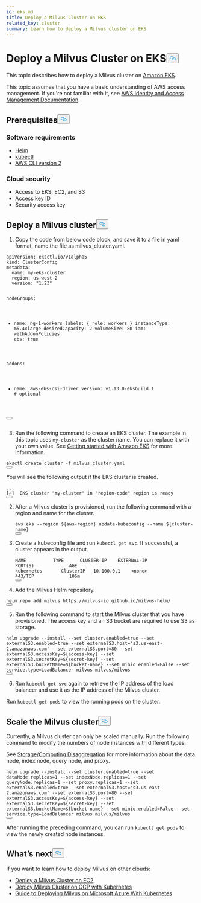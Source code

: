 ```yaml
---
id: eks.md
title: Deploy a Milvus Cluster on EKS
related_key: cluster
summary: Learn how to deploy a Milvus cluster on EKS
---
```

<h1 id="Deploy-a-Milvus-Cluster-on-EKS" class="common-anchor-header">Deploy a Milvus Cluster on EKS<button data-href="#Deploy-a-Milvus-Cluster-on-EKS" class="anchor-icon" translate="no">
      <svg translate="no"
        aria-hidden="true"
        focusable="false"
        height="20"
        version="1.1"
        viewBox="0 0 16 16"
        width="16"
      >
        <path
          fill="#0092E4"
          fill-rule="evenodd"
          d="M4 9h1v1H4c-1.5 0-3-1.69-3-3.5S2.55 3 4 3h4c1.45 0 3 1.69 3 3.5 0 1.41-.91 2.72-2 3.25V8.59c.58-.45 1-1.27 1-2.09C10 5.22 8.98 4 8 4H4c-.98 0-2 1.22-2 2.5S3 9 4 9zm9-3h-1v1h1c1 0 2 1.22 2 2.5S13.98 12 13 12H9c-.98 0-2-1.22-2-2.5 0-.83.42-1.64 1-2.09V6.25c-1.09.53-2 1.84-2 3.25C6 11.31 7.55 13 9 13h4c1.45 0 3-1.69 3-3.5S14.5 6 13 6z"
        ></path>
      </svg>
    </button></h1><p>This topic describes how to deploy a Milvus cluster on <a href="https://docs.aws.amazon.com/eks/latest/userguide/what-is-eks.html">Amazon EKS</a>.</p>
<div class="alert note">This topic assumes that you have a basic understanding of AWS access management. If you're not familiar with it, see <a href=https://docs.aws.amazon.com/iam/?id=docs_gateway>AWS Identity and Access Management Documentation</a>.</div>
<h2 id="Prerequisites" class="common-anchor-header">Prerequisites<button data-href="#Prerequisites" class="anchor-icon" translate="no">
      <svg translate="no"
        aria-hidden="true"
        focusable="false"
        height="20"
        version="1.1"
        viewBox="0 0 16 16"
        width="16"
      >
        <path
          fill="#0092E4"
          fill-rule="evenodd"
          d="M4 9h1v1H4c-1.5 0-3-1.69-3-3.5S2.55 3 4 3h4c1.45 0 3 1.69 3 3.5 0 1.41-.91 2.72-2 3.25V8.59c.58-.45 1-1.27 1-2.09C10 5.22 8.98 4 8 4H4c-.98 0-2 1.22-2 2.5S3 9 4 9zm9-3h-1v1h1c1 0 2 1.22 2 2.5S13.98 12 13 12H9c-.98 0-2-1.22-2-2.5 0-.83.42-1.64 1-2.09V6.25c-1.09.53-2 1.84-2 3.25C6 11.31 7.55 13 9 13h4c1.45 0 3-1.69 3-3.5S14.5 6 13 6z"
        ></path>
      </svg>
    </button></h2><h3 id="Software-requirements" class="common-anchor-header">Software requirements</h3><ul>
<li><a href="https://helm.sh/docs/intro/install/">Helm</a></li>
<li><a href="https://kubernetes.io/docs/tasks/tools/">kubectl</a></li>
<li><a href="https://docs.aws.amazon.com/cli/latest/userguide/install-cliv2.html">AWS CLI version 2</a></li>
</ul>
<h3 id="Cloud-security" class="common-anchor-header">Cloud security</h3><ul>
<li>Access to EKS, EC2, and S3</li>
<li>Access key ID</li>
<li>Security access key</li>
</ul>
<h2 id="Deploy-a-Milvus-cluster" class="common-anchor-header">Deploy a Milvus cluster<button data-href="#Deploy-a-Milvus-cluster" class="anchor-icon" translate="no">
      <svg translate="no"
        aria-hidden="true"
        focusable="false"
        height="20"
        version="1.1"
        viewBox="0 0 16 16"
        width="16"
      >
        <path
          fill="#0092E4"
          fill-rule="evenodd"
          d="M4 9h1v1H4c-1.5 0-3-1.69-3-3.5S2.55 3 4 3h4c1.45 0 3 1.69 3 3.5 0 1.41-.91 2.72-2 3.25V8.59c.58-.45 1-1.27 1-2.09C10 5.22 8.98 4 8 4H4c-.98 0-2 1.22-2 2.5S3 9 4 9zm9-3h-1v1h1c1 0 2 1.22 2 2.5S13.98 12 13 12H9c-.98 0-2-1.22-2-2.5 0-.83.42-1.64 1-2.09V6.25c-1.09.53-2 1.84-2 3.25C6 11.31 7.55 13 9 13h4c1.45 0 3-1.69 3-3.5S14.5 6 13 6z"
        ></path>
      </svg>
    </button></h2><ol>
<li>Copy the code from below code block, and save it to a file in yaml format, name the file as milvus_cluster.yaml.</li>
</ol>
<pre><code translate="no">apiVersion: eksctl.io/v1alpha5
kind: ClusterConfig
metadata:
  name: my-eks-cluster
  region: us-west-2
  version: <span class="hljs-string">&quot;1.23&quot;</span>

nodeGroups:
  - name: ng-1-workers
    labels: { role: workers }
    instanceType: m5.4xlarge
    desiredCapacity: 2
    volumeSize: 80
    iam:
      withAddonPolicies:
        ebs: <span class="hljs-literal">true</span>

addons:
- name: aws-ebs-csi-driver
  version: v1.13.0-eksbuild.1 <span class="hljs-comment"># optional</span>

<button class="copy-code-btn"></button></code></pre>
<ol start="3">
<li>Run the following command to create an EKS cluster. The example in this topic uses <code translate="no">my-cluster</code> as the cluster name. You can replace it with your own value. See <a href="https://docs.aws.amazon.com/eks/latest/userguide/getting-started-eksctl.html">Getting started with Amazon EKS</a> for more information.</li>
</ol>
<pre><code translate="no">eksctl create cluster -f milvus_cluster.yaml
<button class="copy-code-btn"></button></code></pre>
<p>You will see the following output if the EKS cluster is created.</p>
<pre><code translate="no">...
[✓]  EKS cluster <span class="hljs-string">&quot;my-cluster&quot;</span> <span class="hljs-keyword">in</span> <span class="hljs-string">&quot;region-code&quot;</span> region <span class="hljs-keyword">is</span> ready
<button class="copy-code-btn"></button></code></pre>
<ol start="2">
<li><p>After a Milvus cluster is provisioned, run the following command with a region and name for the cluster.</p>
<pre><code translate="no" class="language-shell">aws eks --region <span class="hljs-variable">${aws-region}</span> update-kubeconfig --name <span class="hljs-variable">${cluster-name}</span>
<button class="copy-code-btn"></button></code></pre></li>
<li><p>Create a kubeconfig file and run <code translate="no">kubectl get svc</code>.  If successful, a cluster appears in the output.</p>
<pre><code translate="no" class="language-shell">NAME          TYPE      CLUSTER-IP    EXTERNAL-IP                                <span class="hljs-title function_">PORT</span><span class="hljs-params">(S)</span>             AGE
kubernetes       ClusterIP   <span class="hljs-number">10.100</span><span class="hljs-number">.0</span><span class="hljs-number">.1</span>    &lt;none&gt;                                  <span class="hljs-number">443</span>/TCP             106m
<button class="copy-code-btn"></button></code></pre></li>
<li><p>Add the Milvus Helm repository.</p></li>
</ol>
<pre><code translate="no">helm repo <span class="hljs-keyword">add</span> milvus https:<span class="hljs-comment">//milvus-io.github.io/milvus-helm/</span>
<button class="copy-code-btn"></button></code></pre>
<ol start="5">
<li>Run the following command to start the Milvus cluster that you have provisioned. The access key and an S3 bucket are required to use S3 as storage.</li>
</ol>
<pre><code translate="no" class="language-shell">helm upgrade --install --<span class="hljs-built_in">set</span> cluster.enabled=<span class="hljs-literal">true</span> --<span class="hljs-built_in">set</span> externalS3.enabled=<span class="hljs-literal">true</span> --<span class="hljs-built_in">set</span> externalS3.host=<span class="hljs-string">&#x27;s3.us-east-2.amazonaws.com&#x27;</span> --<span class="hljs-built_in">set</span> externalS3.port=80 --<span class="hljs-built_in">set</span> externalS3.accessKey=<span class="hljs-variable">${access-key}</span> --<span class="hljs-built_in">set</span> externalS3.secretKey=<span class="hljs-variable">${secret-key}</span> --<span class="hljs-built_in">set</span> externalS3.bucketName=<span class="hljs-variable">${bucket-name}</span> --<span class="hljs-built_in">set</span> minio.enabled=False --<span class="hljs-built_in">set</span> service.type=LoadBalancer milvus milvus/milvus
<button class="copy-code-btn"></button></code></pre>
<ol start="6">
<li>Run <code translate="no">kubectl get svc</code> again to retrieve the IP address of the load balancer and use it as the IP address of the Milvus cluster.</li>
</ol>
<div class="alert note"> Run <code translate="no">kubectl get pods</code> to view the running pods on the cluster.</div>
<h2 id="Scale-the-Milvus-cluster" class="common-anchor-header">Scale the Milvus cluster<button data-href="#Scale-the-Milvus-cluster" class="anchor-icon" translate="no">
      <svg translate="no"
        aria-hidden="true"
        focusable="false"
        height="20"
        version="1.1"
        viewBox="0 0 16 16"
        width="16"
      >
        <path
          fill="#0092E4"
          fill-rule="evenodd"
          d="M4 9h1v1H4c-1.5 0-3-1.69-3-3.5S2.55 3 4 3h4c1.45 0 3 1.69 3 3.5 0 1.41-.91 2.72-2 3.25V8.59c.58-.45 1-1.27 1-2.09C10 5.22 8.98 4 8 4H4c-.98 0-2 1.22-2 2.5S3 9 4 9zm9-3h-1v1h1c1 0 2 1.22 2 2.5S13.98 12 13 12H9c-.98 0-2-1.22-2-2.5 0-.83.42-1.64 1-2.09V6.25c-1.09.53-2 1.84-2 3.25C6 11.31 7.55 13 9 13h4c1.45 0 3-1.69 3-3.5S14.5 6 13 6z"
        ></path>
      </svg>
    </button></h2><p>Currently, a Milvus cluster can only be scaled manually. Run the following command to modify the numbers of node instances with different types.</p>
<div class ="alert note">See <a href="https://milvus.io/docs/v2.1.x/four_layers.md#StorageComputing-Disaggregation">Storage/Computing Disaggregation</a> for more information about the data node, index node, query node, and proxy.</div>
<pre><code translate="no" class="language-shell">helm upgrade --install --<span class="hljs-built_in">set</span> cluster.enabled=<span class="hljs-literal">true</span> --<span class="hljs-built_in">set</span> dataNode.replicas=1 --<span class="hljs-built_in">set</span> indexNode.replicas=1 --<span class="hljs-built_in">set</span> queryNode.replicas=1 --<span class="hljs-built_in">set</span> proxy.replicas=1 --<span class="hljs-built_in">set</span> externalS3.enabled=<span class="hljs-literal">true</span> --<span class="hljs-built_in">set</span> externalS3.host=<span class="hljs-string">&#x27;s3.us-east-2.amazonaws.com&#x27;</span> --<span class="hljs-built_in">set</span> externalS3.port=80 --<span class="hljs-built_in">set</span> externalS3.accessKey=<span class="hljs-variable">${access-key}</span> --<span class="hljs-built_in">set</span> externalS3.secretKey=<span class="hljs-variable">${secret-key}</span> --<span class="hljs-built_in">set</span> externalS3.bucketName=<span class="hljs-variable">${bucket-name}</span> --<span class="hljs-built_in">set</span> minio.enabled=False --<span class="hljs-built_in">set</span> service.type=LoadBalancer milvus milvus/milvus
<button class="copy-code-btn"></button></code></pre>
<p>After running the preceding command, you can run <code translate="no">kubectl get pods</code> to view the newly created node instances.</p>
<h2 id="Whats-next" class="common-anchor-header">What’s next<button data-href="#Whats-next" class="anchor-icon" translate="no">
      <svg translate="no"
        aria-hidden="true"
        focusable="false"
        height="20"
        version="1.1"
        viewBox="0 0 16 16"
        width="16"
      >
        <path
          fill="#0092E4"
          fill-rule="evenodd"
          d="M4 9h1v1H4c-1.5 0-3-1.69-3-3.5S2.55 3 4 3h4c1.45 0 3 1.69 3 3.5 0 1.41-.91 2.72-2 3.25V8.59c.58-.45 1-1.27 1-2.09C10 5.22 8.98 4 8 4H4c-.98 0-2 1.22-2 2.5S3 9 4 9zm9-3h-1v1h1c1 0 2 1.22 2 2.5S13.98 12 13 12H9c-.98 0-2-1.22-2-2.5 0-.83.42-1.64 1-2.09V6.25c-1.09.53-2 1.84-2 3.25C6 11.31 7.55 13 9 13h4c1.45 0 3-1.69 3-3.5S14.5 6 13 6z"
        ></path>
      </svg>
    </button></h2><p>If you want to learn how to deploy Milvus on other clouds:</p>
<ul>
<li><a href="/docs/pt/aws.md">Deploy a Milvus Cluster on EC2</a></li>
<li><a href="/docs/pt/gcp.md">Deploy Milvus Cluster on GCP with Kubernetes</a></li>
<li><a href="/docs/pt/azure.md">Guide to Deploying Milvus on Microsoft Azure With Kubernetes</a></li>
</ul>
